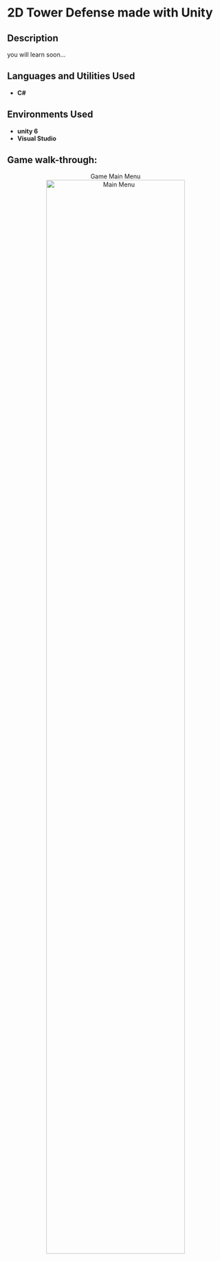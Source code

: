 <h1>2D Tower Defense made with Unity </h1>


<h2>Description</h2>
you will learn soon...
<br />


<h2>Languages and Utilities Used</h2>


- <b>C# </b>

<h2>Environments Used </h2>

- <b>unity 6 </b>
- <b> Visual Studio </b>

<h2>Game walk-through:</h2>

<p align="center">
Game Main Menu <br/>
<img src="https://i.imgur.com/l3a5NTT.png" height="80%" width="80%" alt="Main Menu"/>
<br />
<br />

</p>

<!--
 ```diff
- text in red
+ text in green
! text in orange
# text in gray
@@ text in purple (and bold)@@
```
--!>
